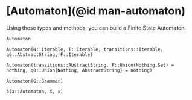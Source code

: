 # [Automaton](@id man-automaton)

Using these types and methods, you can build a Finite State Automaton.

```@docs
Automaton

Automaton(N::Iterable, T::Iterable, transitions::Iterable, q0::AbstractString, F::Iterable)

Automaton(transitions::AbstractString, F::Union{Nothing,Set} = nothing, q0::Union{Nothing, AbstractString} = nothing)

Automaton(G::Grammar)

δ(a::Automaton, X, x)
```
